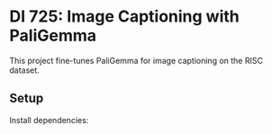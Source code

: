 # DI 725: Image Captioning with PaliGemma

This project fine-tunes PaliGemma for image captioning on the RISC dataset.

## Setup
Install dependencies:

